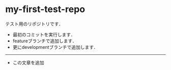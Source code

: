 # my-first-test-repo

テスト用のリポジトリです．

- 最初のコミットを実行します．
- featureブランチで追加します．
- 更にdevelopmentブランチで追加します．
-------
- この文章を追加

